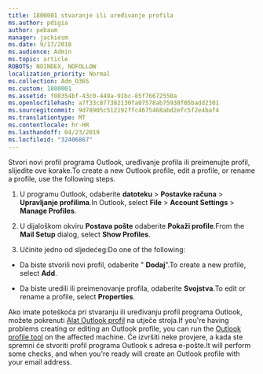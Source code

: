 ```yaml
---
title: 1800001 stvaranje ili uređivanje profila
ms.author: pdigia
author: pebaum
manager: jackiesm
ms.date: 9/17/2018
ms.audience: Admin
ms.topic: article
ROBOTS: NOINDEX, NOFOLLOW
localization_priority: Normal
ms.collection: Adm_O365
ms.custom: 1800001
ms.assetid: f08354bf-43c0-449a-91bc-85f76672550a
ms.openlocfilehash: a7f33c877382130fa07578ab75938f05badd2301
ms.sourcegitcommit: 9d78905c512192ffc4675468abd2efc5f2e4baf4
ms.translationtype: MT
ms.contentlocale: hr-HR
ms.lasthandoff: 04/23/2019
ms.locfileid: "32406867"
---
```

<span data-ttu-id="383e5-102">Stvori novi profil programa Outlook, uređivanje profila ili preimenujte profil, slijedite ove korake.</span><span class="sxs-lookup"><span data-stu-id="383e5-102">To create a new Outlook profile, edit a profile, or rename a profile, use the following steps.</span></span>
  
1. <span data-ttu-id="383e5-103">U programu Outlook, odaberite **datoteku** \> **Postavke računa** \> **Upravljanje profilima**.</span><span class="sxs-lookup"><span data-stu-id="383e5-103">In Outlook, select **File** \> **Account Settings** \> **Manage Profiles**.</span></span>
    
2. <span data-ttu-id="383e5-104">U dijaloškom okviru **Postava pošte** odaberite **Pokaži profile**.</span><span class="sxs-lookup"><span data-stu-id="383e5-104">From the **Mail Setup** dialog, select **Show Profiles**.</span></span>
    
3. <span data-ttu-id="383e5-105">Učinite jedno od sljedećeg:</span><span class="sxs-lookup"><span data-stu-id="383e5-105">Do one of the following:</span></span>
    
  - <span data-ttu-id="383e5-106">Da biste stvorili novi profil, odaberite " **Dodaj**".</span><span class="sxs-lookup"><span data-stu-id="383e5-106">To create a new profile, select **Add**.</span></span>
    
  - <span data-ttu-id="383e5-107">Da biste uredili ili preimenovanje profila, odaberite **Svojstva**.</span><span class="sxs-lookup"><span data-stu-id="383e5-107">To edit or rename a profile, select **Properties**.</span></span>
    
<span data-ttu-id="383e5-108">Ako imate poteškoća pri stvaranju ili uređivanju profil programa Outlook, možete pokrenuti [Alat Outlook profil](https://aka.ms/SaRA-OutlookSetupProfile) na utječe stroja.</span><span class="sxs-lookup"><span data-stu-id="383e5-108">If you're having problems creating or editing an Outlook profile, you can run the [Outlook profile tool](https://aka.ms/SaRA-OutlookSetupProfile) on the affected machine.</span></span> <span data-ttu-id="383e5-109">Će izvršiti neke provjere, a kada ste spremni će stvoriti profil programa Outlook s adresa e-pošte.</span><span class="sxs-lookup"><span data-stu-id="383e5-109">It will perform some checks, and when you're ready will create an Outlook profile with your email address.</span></span> 
  

